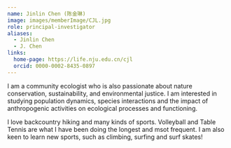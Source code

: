 ```yaml
---
name: Jinlin Chen (陈金琳)
image: images/memberImage/CJL.jpg
role: principal-investigator
aliases:
  - Jinlin Chen
  - J. Chen
links:
  home-page: https://life.nju.edu.cn/cjl
  orcid: 0000-0002-8435-0897
---
```


I am a community ecologist who is also passionate about nature conservation, sustainability, and environmental justice. I am interested in studying population dynamics, species interactions and the impact of anthropogenic activities on ecological processes and functioning.

I love backcountry hiking and many kinds of sports. Volleyball and Table Tennis are what I have been doing the longest and msot frequent. I am also keen to learn new sports, such as climbing, surfing and surf skates!

